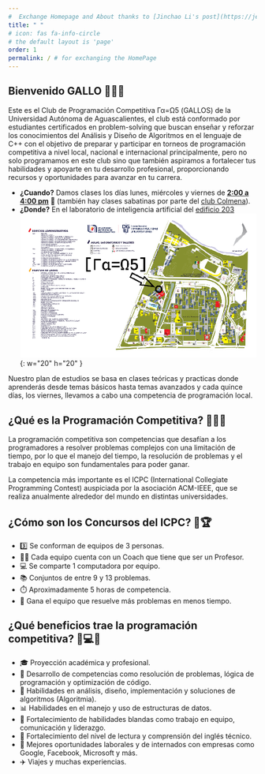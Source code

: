 ```yaml
---
#  Exchange Homepage and About thanks to [Jinchao Li's post](https://jekyll-theme-chirpy-taupe.vercel.app/blog/exchange-homepage-and-about/) and the [github issue 711](https://github.com/cotes2020/jekyll-theme-chirpy/issues/711)
title: " "
# icon: fas fa-info-circle 
# the default layout is 'page'
order: 1
permalink: / # for exchanging the HomePage
---
```


## Bienvenido GALLO 🎉🐓👋

Este es el Club de Programación Competitiva Γα=Ω5 (GALLOS) de la Universidad Autónoma de Aguascalientes, el club está conformado por estudiantes certificados en problem-solving que buscan enseñar y reforzar los conocimientos del Análisis y Diseño de Algoritmos en el lenguaje de C++ con el objetivo de preparar y participar en torneos de programación competitiva a nivel local, nacional e internacional principalmente, pero no solo programamos en este club sino que también aspiramos a fortalecer tus habilidades y apoyarte en tu desarrollo profesional, proporcionando recursos y oportunidades para avanzar en tu carrera.

<style>
.zoomable { image-rendering: pixelated; }
.popup { image-rendering: pixelated; }
.img-link { image-rendering: pixelated; }
img[alt="mapa uaa"] { image-rendering: pixelated; }
</style>

- **¿Cuando?** Damos clases los días lunes, miércoles y viernes de <ins>**2:00 a 4:00 pm**</ins> [<i class="fa-brands fa-google"></i>](https://calendar.google.com/calendar/render?action=TEMPLATE&dates=20240819T200000Z%2F20241129T220000Z&details=Clases%20del%20club%20%CE%93%CE%B1%3D%CE%A95%20en%20el%20laboratorio%20de%20inteligencia%20artificial%20del%20edificio%20203&location=https%3A%2F%2Fmaps.app.goo.gl%2FA9i7rYa39DNT53NA8&recur=RRULE%3AFREQ%3DWEEKLY%3BINTERVAL%3D1%3BBYDAY%3DMO%2CWE%2CFR&text=Clases%20del%20club%20%CE%93%CE%B1%3D%CE%A95) 📅 [<i class="fa-brands fa-apple"></i>](webcal://cpc-gallos.github.io/assets/cal/horario_club.ics) (también hay clases sabatinas por parte del [club Colmena](https://linktr.ee/colmena.oficial)).
- **¿Donde?** En el laboratorio de inteligencia artificial del [edificio 203](https://maps.app.goo.gl/A9i7rYa39DNT53NA8) ![mapa uaa](/assets/img/edificio203.png){: w="20" h="20" } 

Nuestro plan de estudios se basa en clases teóricas y practicas donde aprenderás desde temas básicos hasta temas avanzados y cada quince días, los viernes, llevamos a cabo una competencia de programación local.


## ¿Qué es la Programación Competitiva? 👨‍💻💡

La programación competitiva son competencias que desafían a los programadores a resolver problemas complejos con una limitación de tiempo, por lo que el manejo del tiempo, la resolución de problemas y el trabajo en equipo son fundamentales para poder ganar.

La competencia más importante es el ICPC (International Collegiate Programming Contest) auspiciada por la asociación ACM-IEEE, que se realiza anualmente alrededor del mundo en distintas universidades.

## ¿Cómo son los Concursos del ICPC? 🤔🏆

- 3️⃣ Se conforman de equipos de 3 personas.
- 👨‍🏫 Cada equipo cuenta con un Coach que tiene que ser un Profesor.
- 💻 Se comparte 1 computadora por equipo.
- 📚 Conjuntos de entre 9 y 13 problemas.
- ⏱️ Aproximadamente 5 horas de competencia.
- 🏅 Gana el equipo que resuelve más problemas en menos tiempo.

## ¿Qué beneficios trae la programación competitiva? 🌟💻🏅

- 🎓 Proyección académica y profesional.
- 🧩 Desarrollo de competencias como resolución de problemas, lógica de programación y optimización de código.
- 🎨 Habilidades en análisis, diseño, implementación y soluciones de algoritmos (Algoritmia).
- 📊 Habilidades en el manejo y uso de estructuras de datos.
- 🤝 Fortalecimiento de habilidades blandas como trabajo en equipo, comunicación y liderazgo.
- 📖 Fortalecimiento del nivel de lectura y comprensión del inglés técnico.
- 💼 Mejores oportunidades laborales y de internados con empresas como Google, Facebook, Microsoft y más.
- ✈️ Viajes y muchas experiencias.





